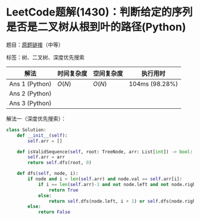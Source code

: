 # LeetCode题解(1430)：判断给定的序列是否是二叉树从根到叶的路径(Python)

题目：[原题链接](https://leetcode-cn.com/problems/check-if-a-string-is-a-valid-sequence-from-root-to-leaves-path-in-a-binary-tree/)（中等）

标签：树、二叉树、深度优先搜索

| 解法           | 时间复杂度 | 空间复杂度 | 执行用时       |
| -------------- | ---------- | ---------- | -------------- |
| Ans 1 (Python) | $O(N)$     | $O(N)$     | 104ms (98.28%) |
| Ans 2 (Python) |            |            |                |
| Ans 3 (Python) |            |            |                |

解法一（深度优先搜索）：

```python
class Solution:
    def __init__(self):
        self.arr = []

    def isValidSequence(self, root: TreeNode, arr: List[int]) -> bool:
        self.arr = arr
        return self.dfs(root, 0)

    def dfs(self, node, i):
        if node and i < len(self.arr) and node.val == self.arr[i]:
            if i == len(self.arr)-1 and not node.left and not node.right:
                return True
            else:
                return self.dfs(node.left, i + 1) or self.dfs(node.right, i + 1)
        else:
            return False
```
